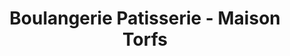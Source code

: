 ---
title: "Boulangerie Patisserie - Maison Torfs"
url: /chateaudun/boulangerie-patisserie-maison-torfs/
shop: Bäckerei
---